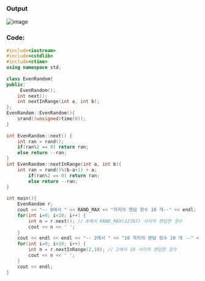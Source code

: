### **Output**
![image](https://img1.daumcdn.net/thumb/R1280x0/?scode=mtistory2&fname=https%3A%2F%2Fk.kakaocdn.net%2Fdn%2FoTxFE%2FbtqCsHJN2tj%2FhVzdKPEZF3V8eJYMyNttG0%2Fimg.png)

### **Code:**
```cpp
#include<iostream>
#include<cstdlib>
#include<ctime>
using namespace std;
 
class EvenRandom{
public:
     EvenRandom();
    int next();
    int nextInRange(int a, int b);
};
EvenRandom::EvenRandom(){
    srand((unsigned)time(0));
}
 
int EvenRandom::next() {
    int ran = rand();
    if(ran%2 == 0) return ran;
    else return --ran;
} 
int EvenRandom::nextInRange(int a, int b){
    int ran = rand()%(b-a+1) + a;
        if(ran%2 == 0) return ran;
        else return --ran;
}
 
int main(){
    EvenRandom r;
    cout << "-- 0에서 " << RAND_MAX << "까지의 랜덤 정수 10 개--" << endl;
    for(int i=0; i<10; i++) {
        int n = r.next(); // 0에서 RAND_MAX(32767) 사이의 랜덤한 정수
        cout << n << ' ';
    }
    cout << endl << endl << "-- 2에서 " << "10 까지의 랜덤 정수 10 개 --" << endl;
    for(int i=0; i<10; i++) {
        int n = r.nextInRange(2,10); // 2에서 10 사이의 랜덤한 정수
        cout << n << ' ';
    }
    cout << endl;
}
```
